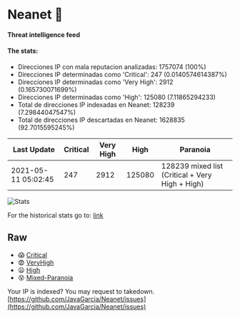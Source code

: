 # Neanet :hocho:
#### Threat intelligence feed
#### The stats:

- Direcciones IP con mala reputacion analizadas: 1757074 (100%)
- Direcciones IP determinadas como 'Critical':  247 (0.0140574614387%)
- Direcciones IP determinadas como 'Very High':  2912 (0.165730071699%)
- Direcciones IP determinadas como 'High':  125080 (7.11865294233)
- Total de direcciones IP indexadas en Neanet:  128239 (7.29844047547%)
- Total de direcciones IP descartadas en Neanet:  1628835 (92.7015595245%)

| Last Update | Critical | Very High | High | Paranoia |
| --- | --- | --- | --- | --- |
| 2021-05-11 05:02:45 | 247 | 2912 | 125080 | 128239 mixed list (Critical + Very High + High)|

![Stats](https://docs.google.com/spreadsheets/d/e/2PACX-1vSnaNMIXVabIpDJjufMlzH7poXnshF3mgd8Is1g9ytUEzVsP5my4Trn8f-xkoLLQ38xpL3HtmUexLo6/pubchart?oid=501124687&format=image)

For the historical stats go to: [link](/stats.csv)
## Raw
- :scream: [Critical](https://raw.githubusercontent.com/JavaGarcia/Neanet/master/blacklists/neanet_critical.txt)
- :fearful: [VeryHigh](https://raw.githubusercontent.com/JavaGarcia/Neanet/master/blacklists/neanet_veryHigh.txtt)
- :frowning: [High](https://raw.githubusercontent.com/JavaGarcia/Neanet/master/blacklists/neanet_high.txt)
- :dizzy_face: [Mixed-Paranoia](https://raw.githubusercontent.com/JavaGarcia/Neanet/master/blacklists/neanet_all.txt)


Your IP is indexed? You may request to takedown. [https://github.com/JavaGarcia/Neanet/issues](https://github.com/JavaGarcia/Neanet/issues)









































































































































































































































































































































































































































































































































































































































































































































































































































































































































































































































































































































































































































































































































































































































































































































































































































































































































































































































































































































































































































































































































































































































































































































































































































































































































































































































































































































































































































































































































































































































































































































































































































































































































































































































































































































































































































































































































































































































































































































































































































































































































































































































































































































































































































































































































































































































































































































































































































































































































































































































































































































































































































































































































































































































































































































































































































































































































































































































































































































































































































































































































































































































































































































































































































































